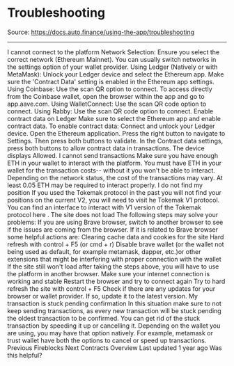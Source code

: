 # Troubleshooting

Source: https://docs.auto.finance/using-the-app/troubleshooting

---

I cannot connect to the platform
Network Selection:
Ensure you select the correct network (Ethereum Mainnet). You can usually switch networks in the settings option of your wallet provider.
Using Ledger (Natively or with MetaMask):
Unlock your Ledger device and select the Ethereum app.
Make sure the 'Contract Data' setting is enabled in the Ethereum app settings.
Using Coinbase:
Use the scan QR option to connect.
To access directly from the Coinbase wallet, open the browser within the app and go to app.aave.com.
Using WalletConnect:
Use the scan QR code option to connect.
Using Rabby:
Use the scan QR code option to connect.
Enable contract data on Ledger
Make sure to select the Ethereum app and enable contract data. To enable contract data:
Connect and unlock your Ledger device.
Open the Ethereum application.
Press the right button to navigate to Settings.
Then press both buttons to validate.
In the Contract data settings, press both buttons to allow contract data in transactions.
The device displays Allowed.
I cannot send transactions
Make sure you have enough ETH in your wallet to interact with the platform. You must have ETH in your wallet for the transaction costs-- without it you won't be able to interact. Depending on the network status, the cost of the transactions may vary. At least 0.05 ETH may be required to interact properly.
I do not find my position
If you used the Tokemak protocol in the past you will not find your positions on the current V2, you will need to visit he Tokemak V1 protocol. You can find an interface to interact with V1 version of the Tokemak protocol
here
.
The site does not load
The following steps may solve your problems:
If you are using Brave browser, switch to another browser to see if the issues are coming from the browser. If it is related to Brave browser some helpful actions are:
Clearing cache data and cookies for the site
Hard refresh with control + F5 (or cmd + r)
Disable brave wallet (or the wallet not being used as default, for example metamask, dapper, etc.)or other extensions that might be interfering with proper connection with the wallet
If the site still won't load after taking the steps above, you will have to use the platform in another browser.
Make sure your internet connection is working and stable
Restart the browser and try to connect again
Try to hard refresh the site with control + F5
Check if there are any updates for your browser or wallet provider. If so, update it to the latest version.
My transaction is stuck pending confirmation
In this situation make sure to not keep sending transactions, as every new transaction will be stuck pending the oldest transaction to be confirmed. You can get rid of the stuck transaction by speeding it up or cancelling it. Depending on the wallet you are using, you may have that option natively. For example, metamask or trust wallet have both the options to cancel or speed up transactions.
Previous
Fireblocks
Next
Contracts Overview
Last updated
1 year ago
Was this helpful?
